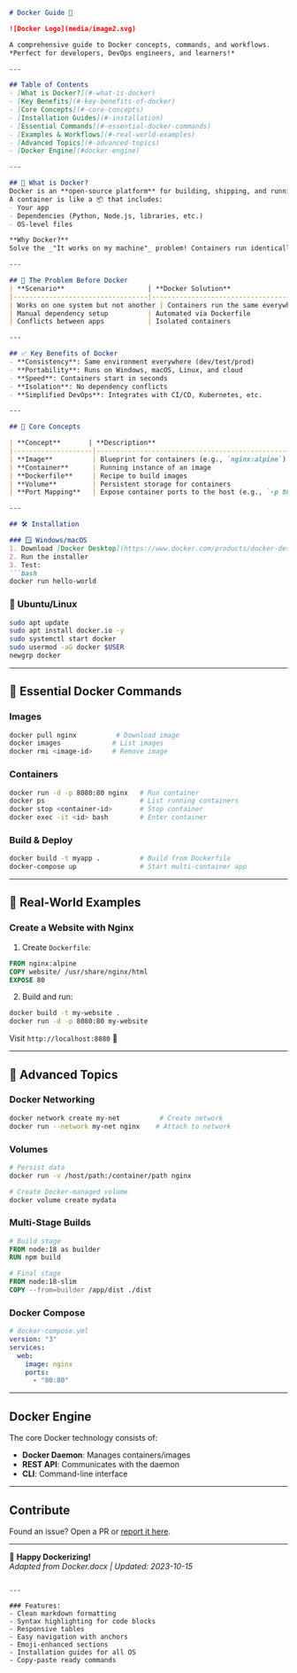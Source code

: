 ```markdown
# Docker Guide 🐳

![Docker Logo](media/image2.svg)

A comprehensive guide to Docker concepts, commands, and workflows.  
*Perfect for developers, DevOps engineers, and learners!*

---

## Table of Contents
- [What is Docker?](#-what-is-docker)
- [Key Benefits](#-key-benefits-of-docker)
- [Core Concepts](#-core-concepts)
- [Installation Guides](#-installation)
- [Essential Commands](#-essential-docker-commands)
- [Examples & Workflows](#-real-world-examples)
- [Advanced Topics](#-advanced-topics)
- [Docker Engine](#docker-engine)

---

## 🐳 What is Docker?
Docker is an **open-source platform** for building, shipping, and running applications in lightweight **containers**.  
A container is like a 📦 that includes:
- Your app
- Dependencies (Python, Node.js, libraries, etc.)
- OS-level files

**Why Docker?**  
Solve the _"It works on my machine"_ problem! Containers run identically on any system with Docker.

---

## 🚫 The Problem Before Docker
| **Scenario**                     | **Docker Solution**                |
|----------------------------------|-------------------------------------|
| Works on one system but not another | Containers run the same everywhere |
| Manual dependency setup          | Automated via Dockerfile           |
| Conflicts between apps           | Isolated containers                |

---

## ✅ Key Benefits of Docker
- **Consistency**: Same environment everywhere (dev/test/prod)
- **Portability**: Runs on Windows, macOS, Linux, and cloud
- **Speed**: Containers start in seconds
- **Isolation**: No dependency conflicts
- **Simplified DevOps**: Integrates with CI/CD, Kubernetes, etc.

---

## 🔧 Core Concepts

| **Concept**       | **Description**                                      |
|--------------------|------------------------------------------------------|
| **Image**          | Blueprint for containers (e.g., `nginx:alpine`)      |
| **Container**      | Running instance of an image                         |
| **Dockerfile**     | Recipe to build images                               |
| **Volume**         | Persistent storage for containers                    |
| **Port Mapping**   | Expose container ports to the host (e.g., `-p 80:80`)|

---

## 🛠️ Installation

### 🪟 Windows/macOS
1. Download [Docker Desktop](https://www.docker.com/products/docker-desktop)
2. Run the installer
3. Test:  
```bash
docker run hello-world
```

### 🐧 Ubuntu/Linux
```bash
sudo apt update
sudo apt install docker.io -y
sudo systemctl start docker
sudo usermod -aG docker $USER
newgrp docker
```

---

## 🚀 Essential Docker Commands

### Images
```bash
docker pull nginx          # Download image
docker images             # List images
docker rmi <image-id>     # Remove image
```

### Containers
```bash
docker run -d -p 8080:80 nginx   # Run container
docker ps                        # List running containers
docker stop <container-id>       # Stop container
docker exec -it <id> bash        # Enter container
```

### Build & Deploy
```bash
docker build -t myapp .          # Build from Dockerfile
docker-compose up                # Start multi-container app
```

---

## 🧪 Real-World Examples

### Create a Website with Nginx
1. Create `Dockerfile`:
```dockerfile
FROM nginx:alpine
COPY website/ /usr/share/nginx/html
EXPOSE 80
```

2. Build and run:
```bash
docker build -t my-website .
docker run -d -p 8080:80 my-website
```
Visit `http://localhost:8080` 🚀

---

## 🧠 Advanced Topics

### Docker Networking
```bash
docker network create my-net          # Create network
docker run --network my-net nginx    # Attach to network
```

### Volumes
```bash
# Persist data
docker run -v /host/path:/container/path nginx

# Create Docker-managed volume
docker volume create mydata
```

### Multi-Stage Builds
```dockerfile
# Build stage
FROM node:18 as builder
RUN npm build

# Final stage
FROM node:18-slim
COPY --from=builder /app/dist ./dist
```

### Docker Compose
```yaml
# docker-compose.yml
version: "3"
services:
  web:
    image: nginx
    ports:
      - "80:80"
```

---

## Docker Engine
The core Docker technology consists of:
- **Docker Daemon**: Manages containers/images
- **REST API**: Communicates with the daemon
- **CLI**: Command-line interface

---

## Contribute
Found an issue? Open a PR or [report it here](https://github.com/your-repo/issues).

--- 

🌟 **Happy Dockerizing!**  
*Adapted from Docker.docx | Updated: 2023-10-15*
```

---

### Features:
- Clean markdown formatting
- Syntax highlighting for code blocks
- Responsive tables
- Easy navigation with anchors
- Emoji-enhanced sections
- Installation guides for all OS
- Copy-paste ready commands

